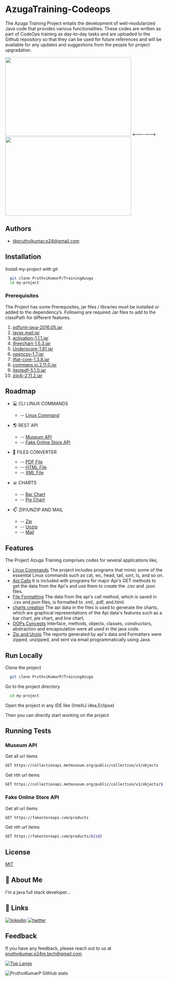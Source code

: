 # AzugaTraining-Codeops

The Azuga Training Project entails the development of well-modularized Java code that provides various functionalities. These codes are written as part of CodeOps training as day-to-day tasks and are uploaded to the Github repository so that they can be used for future references and will be available for any updates and suggestions from the people for project upgradation.

<img src="https://img.contractormag.com/files/base/ebm/contractormag/image/2021/10/Azuga_logo.61703a7a1e75a.png?auto=format,compress&fit=crop&h=556&w=1000&q=45" width = "400px" height = "250px"> <------>
<img src="https://codeops.tech/assets/codeops/codeopsMetaImage.png" width = "400px" height = "250px">
## Authors

- [@pruthvikumar.p24@gmail.com](https://github.com/PruthviKumarP)


## Installation

Install my-project with git

```bash
  git clone PruthviKumarP/TrainingAzuga
  cd my-project
```

### Prerequisites

The Project has some Prerequisites, jar files / libraries must be installed or added to the dependency’s. Following are required Jar files to add to the classPath for different features.

1. [pdfunit-java-2016.05.jar](http://www.pdfunit.com/en/download/)
2. [javax.mail.jar](https://jar-download.com/artifacts/com.sun.mail/javax.mail/1.6.1/source-code)
3. [activation-1.1.1.jar](https://jar-download.com/artifacts/javax.activation/activation/1.1.1/source-code)
4. [jfreechart-1.5.3.jar](https://jar-download.com/artifacts/javax.activation/activation/1.1.1/source-code)
5. [Underscore-1.81.jar](https://mavenlibs.com/jar/file/com.github.javadev/underscore)
6. [opencsv-1.7.jar](https://jar-download.com/?search_box=opencsv-1.7)
7. [jflat-core-1.3.8.jar](https://jar-download.com/?search_box=JFlat)
8. [commans.io.2.11.0.jar](https://mvnrepository.com/artifact/commons-io/commons-io/2.11.0)
9. [itextpdf-5.1.0.jar](https://mvnrepository.com/artifact/com.itextpdf/itextpdf/5.1.0)
10. [zip4j-2.11.2.jar](https://mvnrepository.com/artifact/net.lingala.zip4j/zip4j/2.11.2)

## Roadmap

- :computer: CLI LINUX COMMANDS 

    -   --  [ Linux Command ](https://github.com/PruthviKumarP/AzugaTraining-Codeops/tree/develop/Linux%20Commands)
   
- :earth_americas: REST API

    -   --  [ Museum API ](https://github.com/PruthviKumarP/AzugaTraining-Codeops/tree/develop/MuseumApiConverter)
    -   --  [ Fake Online Store API ](https://github.com/PruthviKumarP/AzugaTraining-Codeops/tree/develop/FakeOnlineStore_MuseumApiCharts)

- :open_file_folder: FILES CONVERTER

    -   --  [ PDF File](https://github.com/PruthviKumarP/AzugaTraining-Codeops/tree/develop/MuseumApiConverter)
    -   --  [ HTML File](https://github.com/PruthviKumarP/AzugaTraining-Codeops/tree/develop/MuseumApiConverter)
    -   --  [ XML File](https://github.com/PruthviKumarP/AzugaTraining-Codeops/tree/develop/MuseumApiConverter)
    
- :bar_chart: CHARTS

    -   --  [ Bar Chart ](https://github.com/PruthviKumarP/AzugaTraining-Codeops/tree/develop/FakeOnlineStore_MuseumApiCharts)
    -   --  [ Pie Chart ](https://github.com/PruthviKumarP/AzugaTraining-Codeops/tree/develop/FakeOnlineStore_MuseumApiCharts)

- :mailbox: ZIP/UNZIP AND MAIL

    -   --  [ Zip ](https://github.com/PruthviKumarP/AzugaTraining-Codeops/tree/develop/Zip_Unzip_Mail)
    -   --  [ Unzip ](https://github.com/PruthviKumarP/AzugaTraining-Codeops/tree/develop/Zip_Unzip_Mail)
    -   --  [ Mail ](https://github.com/PruthviKumarP/AzugaTraining-Codeops/tree/develop/Zip_Unzip_Mail)



## Features
The Project Azuga Training comprises codes for several applications like,

- [Linux Commands](https://github.com/PruthviKumarP/AzugaTraining.git) The project includes programs that mimic some of the essential Linux commands such as cat, wc, head, tail, sort, ls, and so on.
- [Api Calls](https://github.com/PruthviKumarP/AzugaTraining.git) It is included with programs for major Api's GET methods to get the data from the Api's and use them to create the .csv and .json files.
- [File Formatting](https://github.com/PruthviKumarP/AzugaTraining.git) The data from the api's call method, which is saved in .csv and.json files, is formatted to .xml, .pdf, and.html.
- [charts creation](https://github.com/PruthviKumarP/AzugaTraining.git) The api data in the files is used to generate the charts, which are graphical representations of the Api data's features such as a bar chart, pie chart, and line chart.
- [OOPs Concepts](https://github.com/PruthviKumarP/AzugaTraining.git) Interface, methods, objects, classes, constructors, abstraction and encapsulation were all used in the java code.
- [Zip and Unzip](https://github.com/PruthviKumarP/AzugaTraining.git) The reports generated by api's data and Formatters were zipped, unzipped, and sent via email programmatically using Java.
## Run Locally

Clone the project

```bash
  git clone PruthviKumarP/TrainingAzuga
```

Go to the project directory

```bash
  cd my-project
```

Open the project in any IDE like (IntelliJ idea,Eclipse)

Then you can directly start working on the project
## Running Tests

### Museum API

Get all url items

```bash
GET https://collectionapi.metmuseum.org/public/collection/v1/objects
```

Get nth url items

```bash
GET https://collectionapi.metmuseum.org/public/collection/v1/objects/${id}
```

### Fake Online Store API

Get all url items

```bash
GET https://fakestoreapi.com/products
```

Get nth url items

```bash
GET https://fakestoreapi.com/products/${id}
```


## License

[MIT](https://github.com/PruthviKumarP/AzugaTraining/blob/main/LICENSE)

## 🚀 About Me
I'm a java full stack developer...


## 🔗 Links

[![linkedin](https://img.shields.io/badge/linkedin-0A66C2?style=for-the-badge&logo=linkedin&logoColor=white)](https://www.linkedin.com/)
[![twitter](https://img.shields.io/badge/twitter-1DA1F2?style=for-the-badge&logo=twitter&logoColor=white)](https://twitter.com/)


## Feedback

If you have any feedback, please reach out to us at [pruthvikumar.p24m.tech@gmail.com](pruthvikumar.p24m.tech@gmail.com)

[![Top Langs](https://github-readme-stats.vercel.app/api/top-langs/?username=PruthviKumarP&exclude_repo=github-readme-stats,PruthviKumarP.github.io)](https://github.com/PruthviKumarP/github-readme-stats)

![PruthviKumarP GitHub stats](https://github-readme-stats.vercel.app/api?username=PruthviKumarP&show_icons=true&theme=radical)
